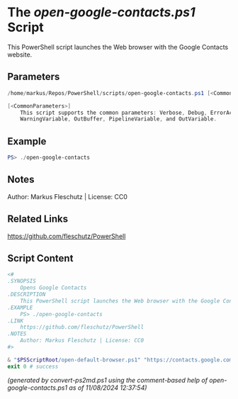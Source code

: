 The *open-google-contacts.ps1* Script
===========================

This PowerShell script launches the Web browser with the Google Contacts website.

Parameters
----------
```powershell
/home/markus/Repos/PowerShell/scripts/open-google-contacts.ps1 [<CommonParameters>]

[<CommonParameters>]
    This script supports the common parameters: Verbose, Debug, ErrorAction, ErrorVariable, WarningAction, 
    WarningVariable, OutBuffer, PipelineVariable, and OutVariable.
```

Example
-------
```powershell
PS> ./open-google-contacts

```

Notes
-----
Author: Markus Fleschutz | License: CC0

Related Links
-------------
https://github.com/fleschutz/PowerShell

Script Content
--------------
```powershell
<#
.SYNOPSIS
	Opens Google Contacts
.DESCRIPTION
	This PowerShell script launches the Web browser with the Google Contacts website.
.EXAMPLE
	PS> ./open-google-contacts
.LINK
	https://github.com/fleschutz/PowerShell
.NOTES
	Author: Markus Fleschutz | License: CC0
#>

& "$PSScriptRoot/open-default-browser.ps1" "https://contacts.google.com"
exit 0 # success
```

*(generated by convert-ps2md.ps1 using the comment-based help of open-google-contacts.ps1 as of 11/08/2024 12:37:54)*

